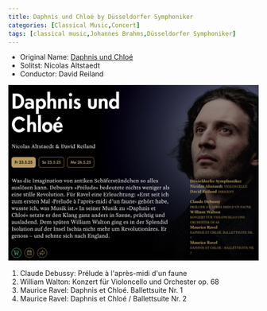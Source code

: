 ```yaml
---
title: Daphnis und Chloé by Düsseldorfer Symphoniker
categories: [Classical Music,Concert]
tags: [classical music,Johannes Brahms,Düsseldorfer Symphoniker]
---
```


- Original Name: [Daphnis und Chloé](https://www.tonhalle.de/veranstaltung/sternzeichen/14268-daphnis-und-chloe)
- Solitst: Nicolas Altstaedt
- Conductor: David Reiland

![Daphnis und Chloé](daphnisundchloe.png)

1. Claude Debussy: Prélude à l'après-midi d'un faune
2. William Walton: Konzert für Violoncello und Orchester op. 68
3. Maurice Ravel: Daphnis et Chloé. Ballettsuite Nr. 1
4. Maurice Ravel: Daphnis et Chloé / Ballettsuite Nr. 2